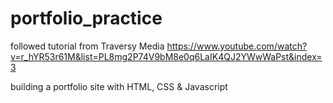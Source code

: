 # portfolio_practice
followed tutorial from Traversy Media https://www.youtube.com/watch?v=r_hYR53r61M&list=PL8mg2P74V9bM8e0q6LaIK4QJ2YWwWaPst&index=3

building a portfolio site with HTML, CSS & Javascript

